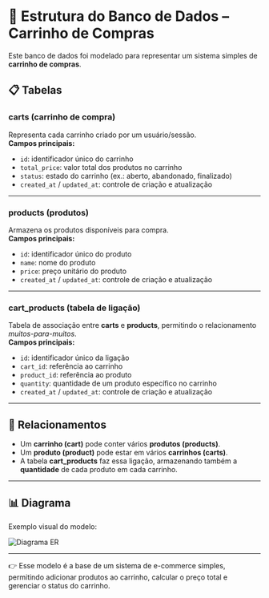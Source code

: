 # 🛒 Estrutura do Banco de Dados – Carrinho de Compras

Este banco de dados foi modelado para representar um sistema simples de **carrinho de compras**.

## 📋 Tabelas

### **carts** (carrinho de compra)  
Representa cada carrinho criado por um usuário/sessão.  
**Campos principais:**  
- `id`: identificador único do carrinho  
- `total_price`: valor total dos produtos no carrinho  
- `status`: estado do carrinho (ex.: aberto, abandonado, finalizado)  
- `created_at` / `updated_at`: controle de criação e atualização  

---

### **products** (produtos)  
Armazena os produtos disponíveis para compra.  
**Campos principais:**  
- `id`: identificador único do produto  
- `name`: nome do produto  
- `price`: preço unitário do produto  
- `created_at` / `updated_at`: controle de criação e atualização  

---

### **cart_products** (tabela de ligação)  
Tabela de associação entre **carts** e **products**, permitindo o relacionamento *muitos-para-muitos*.  
**Campos principais:**  
- `id`: identificador único da ligação  
- `cart_id`: referência ao carrinho  
- `product_id`: referência ao produto  
- `quantity`: quantidade de um produto específico no carrinho  
- `created_at` / `updated_at`: controle de criação e atualização  

---

## 🔗 Relacionamentos
- Um **carrinho (cart)** pode conter vários **produtos (products)**.  
- Um **produto (product)** pode estar em vários **carrinhos (carts)**.  
- A tabela **cart_products** faz essa ligação, armazenando também a **quantidade** de cada produto em cada carrinho.  

---

## 📊 Diagrama

Exemplo visual do modelo:

![Diagrama ER](b7f88859-3e1f-4d47-ba5b-29820922eeec.png)

---

👉 Esse modelo é a base de um sistema de e-commerce simples, permitindo adicionar produtos ao carrinho, calcular o preço total e gerenciar o status do carrinho.
